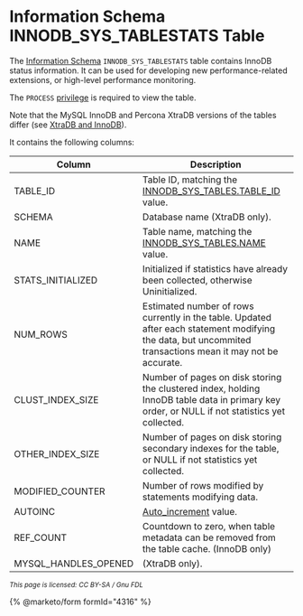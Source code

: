 # Information Schema INNODB\_SYS\_TABLESTATS Table

The [Information Schema](../../) `INNODB_SYS_TABLESTATS` table contains InnoDB status information. It can be used for developing new performance-related extensions, or high-level performance monitoring.

The `PROCESS` [privilege](../../../../../account-management-sql-statements/grant.md) is required to view the table.

Note that the MySQL InnoDB and Percona XtraDB versions of the tables differ (see [XtraDB and InnoDB](../../../../../../../server-usage/storage-engines/innodb/)).

It contains the following columns:

| Column                 | Description                                                                                                                                                |
| ---------------------- | ---------------------------------------------------------------------------------------------------------------------------------------------------------- |
| TABLE\_ID              | Table ID, matching the [INNODB\_SYS\_TABLES.TABLE\_ID](information-schema-innodb_sys_tables-table.md) value.                                               |
| SCHEMA                 | Database name (XtraDB only).                                                                                                                               |
| NAME                   | Table name, matching the [INNODB\_SYS\_TABLES.NAME](information-schema-innodb_sys_tables-table.md) value.                                                  |
| STATS\_INITIALIZED     | Initialized if statistics have already been collected, otherwise Uninitialized.                                                                            |
| NUM\_ROWS              | Estimated number of rows currently in the table. Updated after each statement modifying the data, but uncommited transactions mean it may not be accurate. |
| CLUST\_INDEX\_SIZE     | Number of pages on disk storing the clustered index, holding InnoDB table data in primary key order, or NULL if not statistics yet collected.              |
| OTHER\_INDEX\_SIZE     | Number of pages on disk storing secondary indexes for the table, or NULL if not statistics yet collected.                                                  |
| MODIFIED\_COUNTER      | Number of rows modified by statements modifying data.                                                                                                      |
| AUTOINC                | [Auto\_increment](../../../../../../data-types/auto_increment.md) value.                                                                                   |
| REF\_COUNT             | Countdown to zero, when table metadata can be removed from the table cache. (InnoDB only)                                                                  |
| MYSQL\_HANDLES\_OPENED | (XtraDB only).                                                                                                                                             |

<sub>_This page is licensed: CC BY-SA / Gnu FDL_</sub>

{% @marketo/form formId="4316" %}
